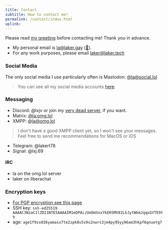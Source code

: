 ```yaml
---
title: Contact
subtitle: How to contact me!
permalink: /contact/index.html
uplink:
---
```


Please read [my greeting](greeting) before contacting me! Thank you in advance.

- My personal email is [la@laker.gay](mailto:la@laker.gay) ([🔑](/.well-known/pgp)).
- For any work purposes, please email [laker@laker.tech](mailto:laker@laker.tech)

### Social Media
The only social media I use particularly often is Mastodon: [@la@social.lol](https://social.lol/@la)

> You can see all my social media accounts [here](social).

### Messaging
- Discord: @lxjv or join my [very dead server](https://laker.tech/discord), if you want.
- Matrix: [@la:omg.lol](https://mto.vern.cc/#/@la:omg.lol)
- XMPP: @la@omg.lol
> I don't have a good XMPP client yet, so I won't see your messages. Feel free to send me recommendations for MacOS or iOS
- Telegram: @lakert78
- Signal: @lxj.69

#### IRC
- la on the omg.lol server
- laker on liberachat

### Encryption keys
- [For PGP encryption see this page](/contact/pgp)
- SSH key: `ssh-ed25519 AAAAC3NzaC1lZDI1NTE5AAAAIM1eDPAc/Ue0mSnxYkERSMV82LkJytWkmJqqxGYTE9th`
- age: `age1f9ss036yamasx7te2zpk8v5s9x2nwrs3jm4py95yy96am3hkpf6qnuetg7`